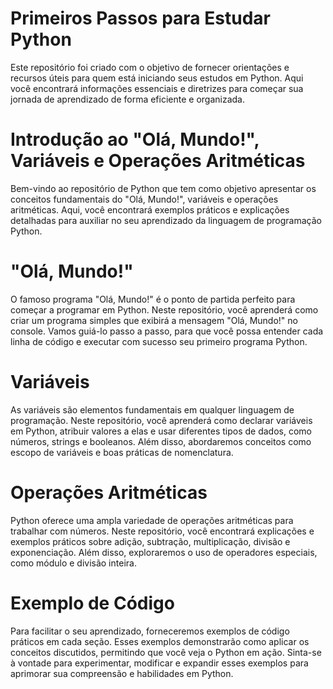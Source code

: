 # Primeiros Passos para Estudar Python

Este repositório foi criado com o objetivo de fornecer orientações e recursos úteis para quem está iniciando seus estudos em Python. Aqui você encontrará informações essenciais e diretrizes para começar sua jornada de aprendizado de forma eficiente e organizada.

# Introdução ao "Olá, Mundo!", Variáveis e Operações Aritméticas

Bem-vindo ao repositório de Python que tem como objetivo apresentar os conceitos fundamentais do "Olá, Mundo!", variáveis e operações aritméticas. Aqui, você encontrará exemplos práticos e explicações detalhadas para auxiliar no seu aprendizado da linguagem de programação Python.
# "Olá, Mundo!"
O famoso programa "Olá, Mundo!" é o ponto de partida perfeito para começar a programar em Python. Neste repositório, você aprenderá como criar um programa simples que exibirá a mensagem "Olá, Mundo!" no console. Vamos guiá-lo passo a passo, para que você possa entender cada linha de código e executar com sucesso seu primeiro programa Python.

# Variáveis
As variáveis são elementos fundamentais em qualquer linguagem de programação. Neste repositório, você aprenderá como declarar variáveis em Python, atribuir valores a elas e usar diferentes tipos de dados, como números, strings e booleanos. Além disso, abordaremos conceitos como escopo de variáveis e boas práticas de nomenclatura.

# Operações Aritméticas
Python oferece uma ampla variedade de operações aritméticas para trabalhar com números. Neste repositório, você encontrará explicações e exemplos práticos sobre adição, subtração, multiplicação, divisão e exponenciação. Além disso, exploraremos o uso de operadores especiais, como módulo e divisão inteira.

# Exemplo de Código
Para facilitar o seu aprendizado, forneceremos exemplos de código práticos em cada seção. Esses exemplos demonstrarão como aplicar os conceitos discutidos, permitindo que você veja o Python em ação. Sinta-se à vontade para experimentar, modificar e expandir esses exemplos para aprimorar sua compreensão e habilidades em Python.